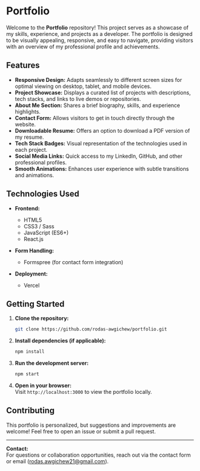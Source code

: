 # Portfolio

Welcome to the **Portfolio** repository! This project serves as a showcase of my skills, experience, and projects as a developer. The portfolio is designed to be visually appealing, responsive, and easy to navigate, providing visitors with an overview of my professional profile and achievements.

## Features

- **Responsive Design:** Adapts seamlessly to different screen sizes for optimal viewing on desktop, tablet, and mobile devices.
- **Project Showcase:** Displays a curated list of projects with descriptions, tech stacks, and links to live demos or repositories.
- **About Me Section:** Shares a brief biography, skills, and experience highlights.
- **Contact Form:** Allows visitors to get in touch directly through the website.
- **Downloadable Resume:** Offers an option to download a PDF version of my resume.
- **Tech Stack Badges:** Visual representation of the technologies used in each project.
- **Social Media Links:** Quick access to my LinkedIn, GitHub, and other professional profiles.
- **Smooth Animations:** Enhances user experience with subtle transitions and animations.

## Technologies Used

- **Frontend:**  
  - HTML5  
  - CSS3 / Sass  
  - JavaScript (ES6+)  
  - React.js 


- **Form Handling:**  
  - Formspree (for contact form integration)

- **Deployment:**  
  - Vercel

## Getting Started

1. **Clone the repository:**
   ```bash
   git clone https://github.com/rodas-awgichew/portfolio.git
   ```
2. **Install dependencies (if applicable):**
   ```bash
   npm install
   ```
3. **Run the development server:**
   ```bash
   npm start
   ```
4. **Open in your browser:**  
   Visit `http://localhost:3000` to view the portfolio locally.


## Contributing

This portfolio is personalized, but suggestions and improvements are welcome! Feel free to open an issue or submit a pull request.

---

**Contact:**  
For questions or collaboration opportunities, reach out via the contact form or email (rodas.awgichew21@gmail.com).
